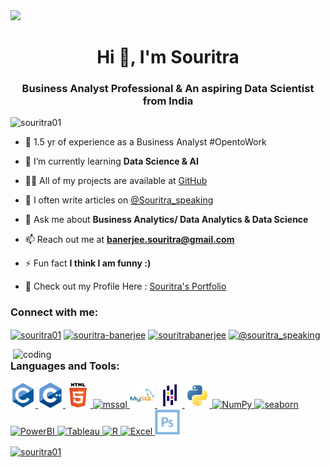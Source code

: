 <img src="https://analyticsindiamag.com/wp-content/uploads/2019/02/Digital-Marketing-Write-For-Us.gif">
<h1 align="center">Hi 👋, I'm Souritra</h1>
<h3 align="center">Business Analyst Professional & An aspiring Data Scientist from India</h3>

<p align="left"> <img src="https://komarev.com/ghpvc/?username=souritra01&label=Profile%20views&color=0e75b6&style=flat" alt="souritra01" /> </p>

- 🔭 1.5 yr of experience as a Business Analyst #OpentoWork

- 🌱 I’m currently learning **Data Science & AI**

- 👨‍💻 All of my projects are available at [GitHub](https://github.com/SouRitra01?tab=repositories)

- 📝 I often write articles on [@Souritra_speaking](https://medium.com/@Souritra_speaking)

- 💬 Ask me about **Business Analytics/ Data Analytics & Data Science**

- 📫 Reach out me at **banerjee.souritra@gmail.com**

- ⚡ Fun fact **I think I am funny :)** 

- 🔭 Check out my Profile Here :   [Souritra's Portfolio](https://banerjeesouritra.wixsite.com/sb01)


<h3 align="left">Connect with me:</h3>
<p align="left">
<a href="https://twitter.com/souritra01" target="blank"><img align="center" src="https://raw.githubusercontent.com/rahuldkjain/github-profile-readme-generator/master/src/images/icons/Social/twitter.svg" alt="souritra01" height="30" width="40" /></a>
<a href="https://linkedin.com/in/souritra-banerjee" target="blank"><img align="center" src="https://raw.githubusercontent.com/rahuldkjain/github-profile-readme-generator/master/src/images/icons/Social/linked-in-alt.svg" alt="souritra-banerjee" height="30" width="40" /></a>
<a href="https://kaggle.com/souritrabanerjee" target="blank"><img align="center" src="https://raw.githubusercontent.com/rahuldkjain/github-profile-readme-generator/master/src/images/icons/Social/kaggle.svg" alt="souritrabanerjee" height="30" width="40" /></a>
<a href="https://medium.com/@souritra_speaking" target="blank"><img align="center" src="https://raw.githubusercontent.com/rahuldkjain/github-profile-readme-generator/master/src/images/icons/Social/medium.svg" alt="@souritra_speaking" height="30" width="40" /></a>
</p>

<img align="right" alt="coding" width="500" src="https://www.segalbenz.com/sites/default/files/SB-blog-5-research-stats_112420-550x300.gif">

<h3 align="left">Languages and Tools:</h3>
<p align="left"> <a href="https://www.cprogramming.com/" target="_blank" rel="noreferrer"> <img src="https://raw.githubusercontent.com/devicons/devicon/master/icons/c/c-original.svg" alt="c" width="40" height="40"/> </a> <a href="https://www.w3schools.com/cpp/" target="_blank" rel="noreferrer"> <img src="https://raw.githubusercontent.com/devicons/devicon/master/icons/cplusplus/cplusplus-original.svg" alt="cplusplus" width="40" height="40"/> </a> <a href="https://www.w3.org/html/" target="_blank" rel="noreferrer"> <img src="https://raw.githubusercontent.com/devicons/devicon/master/icons/html5/html5-original-wordmark.svg" alt="html5" width="40" height="40"/> </a> <a href="https://www.microsoft.com/en-us/sql-server" target="_blank" rel="noreferrer"> <img src="https://www.svgrepo.com/show/303229/microsoft-sql-server-logo.svg" alt="mssql" width="40" height="40"/> </a> <a href="https://www.mysql.com/" target="_blank" rel="noreferrer"> <img src="https://raw.githubusercontent.com/devicons/devicon/master/icons/mysql/mysql-original-wordmark.svg" alt="mysql" width="40" height="40"/> </a> <a href="https://pandas.pydata.org/" target="_blank" rel="noreferrer"> <img src="https://raw.githubusercontent.com/devicons/devicon/2ae2a900d2f041da66e950e4d48052658d850630/icons/pandas/pandas-original.svg" alt="pandas" width="40" height="40"/> </a> <a href="https://www.python.org" target="_blank" rel="noreferrer"> <img src="https://raw.githubusercontent.com/devicons/devicon/master/icons/python/python-original.svg" alt="python" width="40" height="40"/> </a> <a href="https://numpy.org/" target="_blank" rel="noreferrer"> <img src="https://seeklogo.com/images/N/numpy-logo-479C24EC79-seeklogo.com.png" alt="NumPy" width="40" height="40"/> </a>
  <a href="https://seaborn.pydata.org/" target="_blank" rel="noreferrer"> <img src="https://seaborn.pydata.org/_images/logo-mark-lightbg.svg" alt="seaborn" width="40" height="40"/> </a> 
  <a href="https://powerbi.microsoft.com/en-au/" target="_blank" rel="noreferrer"> <img src="https://static.wikia.nocookie.net/logopedia/images/8/8c/Kisspng-power-bi-business-intelligence-microsoft-azure-mic-office-365-d-nieuwe-cloud-omgeving-dynamics-on-5be7b365088c80.991032501541911397035.png/revision/latest/scale-to-width-down/1504?cb=20200213050332" alt="PowerBI" width="40" height="40"/> </a> <a href="https://www.tableau.com/" target="_blank" rel="noreferrer"> <img src="https://iconape.com/wp-content/files/zt/110872/svg/tableau-software.svg" alt="Tableau" width="40" height="40"/>
</a> <a href="https://www.r-project.org/" target="_blank" rel="noreferrer"> <img src="https://uxwing.com/wp-content/themes/uxwing/download/10-brands-and-social-media/r-programming-language.png" alt="R" width="40" height="40"/> </a>
  <a href="https://www.microsoft.com/en-in/microsoft-365/excel" target="_blank" rel="noreferrer"> <img src="https://upload.wikimedia.org/wikipedia/commons/thumb/3/34/Microsoft_Office_Excel_%282019%E2%80%93present%29.svg/1101px-Microsoft_Office_Excel_%282019%E2%80%93present%29.svg.png" alt="Excel" width="40" height="40"/> </a>
  <a href="https://www.photoshop.com/en" target="_blank" rel="noreferrer"> <img src="https://raw.githubusercontent.com/devicons/devicon/master/icons/photoshop/photoshop-line.svg" alt="photoshop" width="40" height="40"/>
</p>

<p><img align="center" src="https://github-readme-stats.vercel.app/api/top-langs?username=souritra01&show_icons=true&locale=en&layout=compact" alt="souritra01" /></p>
